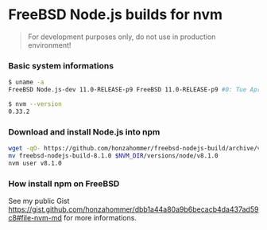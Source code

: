 # FreeBSD Node.js builds for nvm
> For development purposes only, do not use in production environment!


### Basic system informations

```sh
$ uname -a
FreeBSD Node.js-dev 11.0-RELEASE-p9 FreeBSD 11.0-RELEASE-p9 #0: Tue Apr 11 08:48:40 UTC 2017     
```

```sh
$ nvm --version
0.33.2
```


### Download and install Node.js into npm

```sh
wget -qO- https://github.com/honzahommer/freebsd-nodejs-build/archive/v8.1.0.zip | tar -xvzf -C pretty_name -
mv freebsd-nodejs-build-8.1.0 $NVM_DIR/versions/node/v8.1.0
nvm user v8.1.0
```


### How install npm on FreeBSD

See my public Gist https://gist.github.com/honzahommer/dbb1a44a80a9b6becacb4da437ad59c8#file-nvm-md for more informations.
